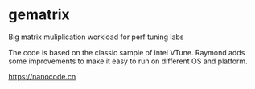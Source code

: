 # gematrix
Big matrix muliplication workload for perf tuning labs

The code is based on the classic sample of intel  VTune. 
Raymond adds some improvements to make it easy to run on different OS and platform.

https://nanocode.cn 
